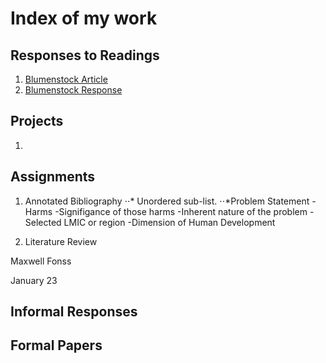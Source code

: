 # Index of my work

## Responses to Readings
1. [Blumenstock Article](https://www.nature.com/magazine-assets/d41586-018-06215-5/d41586-018-06215-5.pdf)
2. [Blumenstock Response](https://github.com/MaxwellFonss/Workshop/blob/master/blumenstock.md)

## Projects
1.

## Assignments

1. Annotated Bibliography
⋅⋅* Unordered sub-list. 
⋅⋅*Problem Statement
    -Harms
    -Signifigance of those harms
    -Inherent nature of the problem
    -Selected LMIC or region
    -Dimension of Human Development

2. Literature Review

Maxwell Fonss

January 23









## Informal Responses

## Formal Papers
